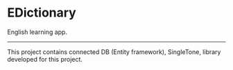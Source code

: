 # EDictionary

English learning app.

____

This project contains connected DB (Entity framework), SingleTone, library developed for this project.
